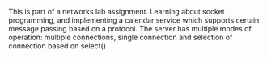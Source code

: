 This is part of a networks lab assignment. Learning about socket programming, and implementing a calendar service which supports certain message passing based on a protocol. The server has multiple modes of operation: multiple connections, single connection and selection of connection based on select()
